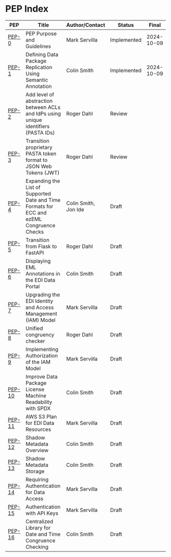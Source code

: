 # PEP Index

| PEP                      | Title                                                                                     | Author/Contact       | Status      | Final      |
|--------------------------|-------------------------------------------------------------------------------------------|----------------------|-------------|------------|
| [PEP-0](peps/pep-0.md)   | PEP Purpose and Guidelines                                                                | Mark Servilla        | Implemented | 2024-10-09 |
| [PEP-1](peps/pep-1.md)   | Defining Data Package Replication Using Semantic Annotation                               | Colin Smith          | Implemented | 2024-10-09 |
| [PEP-2](peps/pep-2.md)   | Add level of abstraction between ACLs and IdPs using unique identifiers (PASTA IDs)       | Roger Dahl           | Review      |            |
| [PEP-3](peps/pep-3.md)   | Transition proprietary PASTA token format to JSON Web Tokens (JWT)                        | Roger Dahl           | Review      |            |
| [PEP-4](peps/pep-4.md)   | Expanding the List of Supported Date and Time Formats for ECC and ezEML Congruence Checks | Colin Smith, Jon Ide | Draft       |            |
| [PEP-5](peps/pep-5.md)   | Transition from Flask to FastAPI                                                          | Roger Dahl           | Draft       |            |
| [PEP-6](peps/pep-6.md)   | Displaying EML Annotations in the EDI Data Portal                                         | Colin Smith          | Draft       |            |
| [PEP-7](peps/pep-7.md)   | Upgrading the EDI Identity and Access Management (IAM) Model                              | Mark Servilla        | Draft       |            |
| [PEP-8](peps/pep-8.md)   | Unified congruency checker                                                                | Roger Dahl           | Draft       |            |
| [PEP-9](peps/pep-9.md)   | Implementing Authorization of the IAM Model                                               | Mark Servilla        | Draft       |            |
| [PEP-10](peps/pep-10.md) | Improve Data Package License Machine Readability with SPDX                                | Colin Smith          | Draft       |            |
| [PEP-11](peps/pep-11.md) | AWS S3 Plan for EDI Data Resources                                                        | Mark Servilla        | Draft       |            |
| [PEP-12](peps/pep-12.md) | Shadow Metadata Overview                                                                  | Colin Smith          | Draft       |            |
| [PEP-13](peps/pep-13.md) | Shadow Metadata Storage                                                                   | Colin Smith          | Draft       |            |
| [PEP-14](peps/pep-14.md) | Requiring Authentication for Data Access                                                  | Mark Servilla        | Draft       |            |
| [PEP-15](peps/pep-15.md) | Authentication with API Keys                                                              | Mark Servilla        | Draft       |            |
| [PEP-16](peps/pep-16.md) | Centralized Library for Date and Time Congruence Checking                                                              | Colin Smith          | Draft       |            |